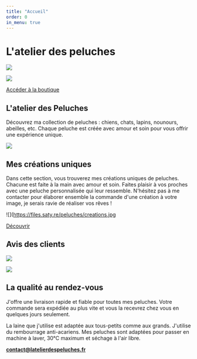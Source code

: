 ```yaml
---
title: "Accueil"
order: 0
in_menu: true
---
```

# L'atelier des peluches

![](https://files.saty.re/peluches/toutes-les-peluches.jpg)

![](https://files.saty.re/peluches/peluches-accueil%202.jpg)

<a href="https://crazyfog1.github.io/latelierdespeluches/boutique.html" class="bouton">Accéder à la boutique</a>

## L'atelier des Peluches
Découvrez ma collection de peluches : chiens, chats, lapins, nounours, abeilles, etc. Chaque peluche est créée avec amour et soin pour vous offrir une expérience unique.

![](https://files.saty.re/peluches/atelier-peluches.jpg)

## Mes créations uniques
Dans cette section, vous trouverez mes créations uniques de peluches. Chacune est faite à la main avec amour et soin. Faites plaisir à vos proches avec une peluche personnalisée qui leur ressemble. N'hésitez pas à me contacter pour élaborer ensemble la commande d'une création à votre image, je serais ravie de réaliser vos rêves !

![](https://files.saty.re/peluches/creations.jpg

<a href="https://crazyfog1.github.io/latelierdespeluches/commandes%20personnalisees.html" class="bouton">Découvrir</a>

## Avis des clients

![](https://files.saty.re/peluches/avis/avis1.png)

![](https://files.saty.re/peluches/avis/avis2.png)


## La qualité au rendez-vous
J'offre une livraison rapide et fiable pour toutes mes peluches. Votre commande sera expédiée au plus vite et vous la recevrez chez vous en quelques jours seulement.

La laine que j'utilise est adaptée aux tous-petits comme aux grands. J'utilise du rembourrage anti-acariens. Mes peluches sont adaptées pour passer en machine à laver, 30°C maximum et séchage à l'air libre.

**contact@latelierdespeluches.fr** 